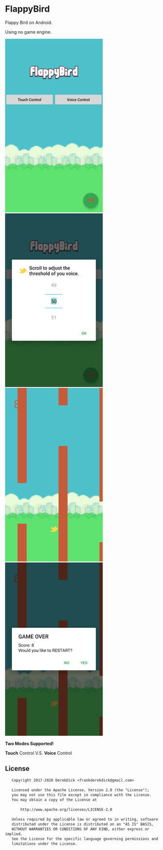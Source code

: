 # FlappyBird #
Flappy Bird on Android.

Using no game engine.

<img src="https://raw.githubusercontent.com/DerekDick/FlappyBird/master/screenshots/screenshot1.png" width="320"></img>
<img src="https://raw.githubusercontent.com/DerekDick/FlappyBird/master/screenshots/screenshot2.png" width="320"></img>
<img src="https://raw.githubusercontent.com/DerekDick/FlappyBird/master/screenshots/screenshot3.png" width="320"></img>
<img src="https://raw.githubusercontent.com/DerekDick/FlappyBird/master/screenshots/screenshot4.png" width="320"></img>

**Two Modes Supported!**

**Touch** Control V.S. **Voice** Control

## License

```
   Copyright 2017-2020 DerekDick <frankderekdick@gmail.com>

   Licensed under the Apache License, Version 2.0 (the "License");
   you may not use this file except in compliance with the License.
   You may obtain a copy of the License at

       http://www.apache.org/licenses/LICENSE-2.0

   Unless required by applicable law or agreed to in writing, software
   distributed under the License is distributed on an "AS IS" BASIS,
   WITHOUT WARRANTIES OR CONDITIONS OF ANY KIND, either express or implied.
   See the License for the specific language governing permissions and
   limitations under the License.
```
